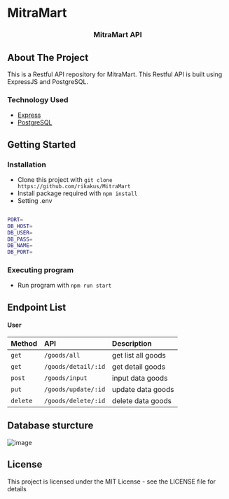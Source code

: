 # MitraMart
<h3 align="center">MitraMart API</h3>

<!-- ABOUT THE PROJECT -->
## About The Project

This is a Restful API repository for MitraMart. This Restful API is built using ExpressJS and PostgreSQL.

### Technology Used

- [Express](https://expressjs.com/)
- [PostgreSQL](https://www.postgresql.org/)

## Getting Started

### Installation

- Clone this project with `git clone https://github.com/rikakus/MitraMart`
- Install package required with `npm install`
- Setting .env

```bash

PORT=
DB_HOST=
DB_USER=
DB_PASS=
DB_NAME=
DB_PORT=
```

### Executing program

- Run program with `npm run start`

## Endpoint List

#### User

| Method | API     | Description                       |
| :-------- | :------- |:-------------------------------- |
| `get`      | `/goods/all` | get list all goods |
| `get`      | `/goods/detail/:id` | get detail goods |
| `post`      | `/goods/input` | input data goods |
| `put`      | `/goods/update/:id` | update data goods |
| `delete`      | `/goods/delete/:id` | delete data goods |

## Database sturcture
![image](https://user-images.githubusercontent.com/59488349/213807936-1cb06a25-0395-4015-962b-e3d485c4a634.png)


## License

This project is licensed under the MIT License - see the LICENSE file for details